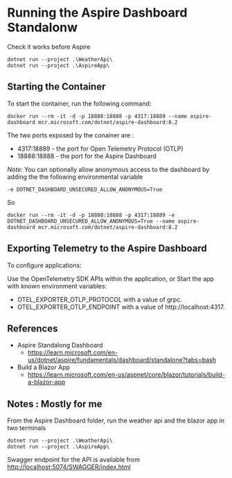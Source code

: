 # Running the Aspire Dashboard Standalonw

Check it works before Aspire

    dotnet run --project .\WeatherApi\
    dotnet run --project .\AspireApp\




## Starting the Container

To start the container, run the following command: 

    docker run --rm -it -d -p 18888:18888 -p 4317:18889 --name aspire-dashboard mcr.microsoft.com/dotnet/aspire-dashboard:8.2

The two ports exposed by the conainer are :
- 4317:18889 - the port for Open Telemetry Protocol (OTLP)
- 18888:18888 - the port for the Aspire Dashboard

*Note:* You can optionally allow anonymous access to the dashboard by adding the the following environmental variable

    -e DOTNET_DASHBOARD_UNSECURED_ALLOW_ANONYMOUS=True

So 

    docker run --rm -it -d -p 18888:18888 -p 4317:18889 -e DOTNET_DASHBOARD_UNSECURED_ALLOW_ANONYMOUS=True --name aspire-dashboard mcr.microsoft.com/dotnet/aspire-dashboard:8.2


## Exporting Telemetry to the Aspire Dashboard

To configure applications:

Use the OpenTelemetry SDK APIs within the application, or
Start the app with known environment variables:
 - OTEL_EXPORTER_OTLP_PROTOCOL with a value of grpc.
 - OTEL_EXPORTER_OTLP_ENDPOINT with a value of http://localhost:4317.

## References

 - Aspire Standalong Dashboard
    - https://learn.microsoft.com/en-us/dotnet/aspire/fundamentals/dashboard/standalone?tabs=bash
 - Build a Blazor App
    - https://learn.microsoft.com/en-us/aspnet/core/blazor/tutorials/build-a-blazor-app


## Notes : Mostly for me

From the Aspire Dashboard folder, run the weather api and the blazor app in two terminals

    dotnet run --project .\WeatherApi\
    dotnet run --project .\AspireApp\

Swagger endpoint for the API is available from [http://localhost:5074/SWAGGER/index.html](http://localhost:5074/SWAGGER/index.html)
